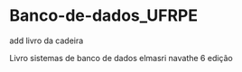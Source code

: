 # Banco-de-dados_UFRPE

add livro da cadeira

Livro sistemas de banco de dados elmasri navathe 6 edição


